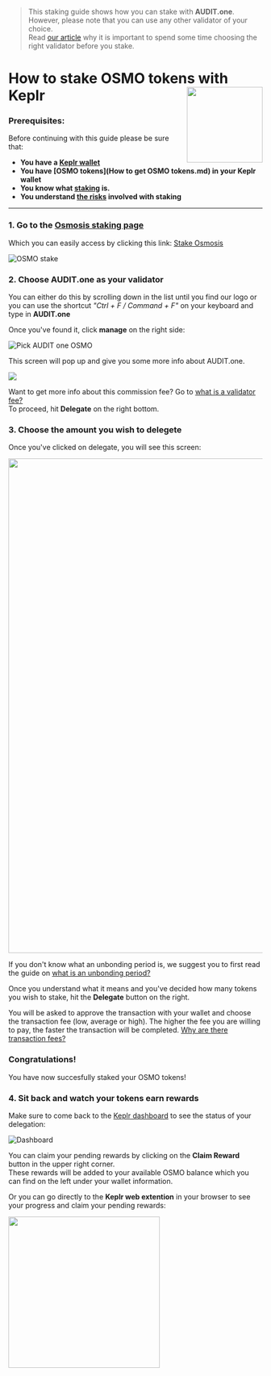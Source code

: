   > This staking guide shows how you can stake with **AUDIT.one**. <br>
  > However, please note that you can use any other validator of your choice. <br>
  > Read [our article](Importance_of_choosing_the_right_validator.md) why it is important to spend some time choosing the right validator before you stake.

# How to stake OSMO tokens with Keplr [<img align="right" width="150" src="https://user-images.githubusercontent.com/95366163/145463556-c4dd11d9-e1e9-4c55-8ee0-09fdbe81c3a0.png">](How_to_stake_OSMO_with_Keplr_Mobile.md)

### Prerequisites:

Before continuing with this guide please be sure that:

- **You have a [Keplr wallet](How_to_create_a_Keplr_wallet.md)**
- **You have [OSMO tokens](How to get OSMO tokens.md) in your Keplr wallet**
- **You know what [staking](What_is_staking.md) is.**
- **You understand [the risks](Risks_of_staking.md) involved with staking**

***

### **1.  Go to the [Osmosis staking page](https://wallet.keplr.app/#/osmosis/stake)**

Which you can easily access by clicking this link: [Stake Osmosis](https://wallet.keplr.app/#/osmosis/stake)

![OSMO stake](https://user-images.githubusercontent.com/95366163/146043409-36de4ed2-017a-4ec9-8ff1-64bf6a89fb8c.png)


### **2.  Choose AUDIT.one as your validator**

You can either do this by scrolling down in the list until you find our logo or you can use the shortcut _"Ctrl + F / Command + F"_ on your keyboard and type in **AUDIT.one**

Once you've found it, click **manage** on the right side:

![Pick AUDIT one OSMO](https://user-images.githubusercontent.com/95366163/144635753-acd8f7c2-923c-414c-83bb-370d34a83241.png)

This screen will pop up and give you some more info about AUDIT.one. 

<img src="https://user-images.githubusercontent.com/95366163/144636564-9345e8c2-37dd-42fc-9a39-ea3d13940fed.png">

Want to get more info about this commission fee? Go to [what is a validator fee?](Validator_fee.md)<br>
To proceed, hit **Delegate** on the right bottom.


### **3.  Choose the amount you wish to delegete**

Once you've clicked on delegate, you will see this screen:

<img width="981px" src="https://user-images.githubusercontent.com/95366163/144875117-a95be0c4-388b-4562-9838-fa41fd4f6a54.png">
 
If you don't know what an unbonding period is, we suggest you to first read the guide on [what is an unbonding period?](Unbonding_period.md)

Once you understand what it means and you've decided how many tokens you wish to stake, hit the **Delegate** button on the right.

You will be asked to approve the transaction with your wallet and choose the transaction fee (low, average or high). 
The higher the fee you are willing to pay, the faster the transaction will be completed. [Why are there transaction fees?](Transaction_fees.md)


### **Congratulations!** 
You have now succesfully staked your OSMO tokens!


### **4.  Sit back and watch your tokens earn rewards**

Make sure to come back to the [Keplr dashboard](https://wallet.keplr.app/#/dashboard) to see the status of your delegation:

![Dashboard](https://user-images.githubusercontent.com/95366163/144883216-74020bb8-5a1b-419c-8229-a26c007e51ac.png)

You can claim your pending rewards by clicking on the **Claim Reward** button in the upper right corner.<br>
These rewards will be added to your available OSMO balance which you can find on the left under your wallet information.<br>

Or you can go directly to the **Keplr web extention** in your browser to see your progress and claim your pending rewards:

<img width="300px" align="center" src="https://user-images.githubusercontent.com/95366163/144886384-0b798147-2d36-4788-a261-e15151d30c13.png">

